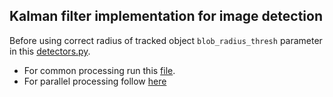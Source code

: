 ## Kalman filter implementation for image detection

Before using correct radius of tracked object ```blob_radius_thresh``` parameter in this [detectors.py](detectors.py).
- For common processing run this [file](object_tracking.py).
- For parallel processing follow [here](parallel/object_tracking_parallel.py)